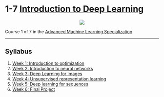 # 1-7 [Introduction to Deep Learning](https://www.coursera.org/learn/intro-to-deep-learning)

<p align="center">
<img src='https://www.my-mooc.com/media/cache/catalog_product_360x200/uploads/mooc/logo/bf0b73207390e896ce85720e9b09f404ea9aa6fa.png'>
</p>

Course 1 of 7 in the [Advanced Machine Learning Specialization](https://www.coursera.org/specializations/aml)
***
## Syllabus
1. [Week 1: Introduction to optimization]()
2. [Week 2: Introduction to neural networks]()
3. [Week 3: Deep Learning for images]()
4. [Week 4: Unsupervised representation learning]()
5. [Week 5: Deep learning for sequences]()
6. [Week 6: Final Project]()
